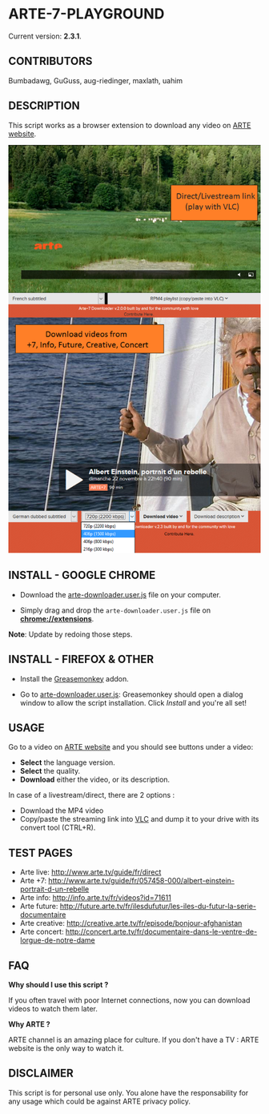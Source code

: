 ARTE-7-PLAYGROUND
=================

Current version: **2.3.1**.

CONTRIBUTORS
-----------

Bumbadawg, GuGuss, aug-riedinger, maxlath, uahim

DESCRIPTION
-----------

This script works as a browser extension to download any video on [ARTE website](http://www.arte.tv/).

![](sample.png)

INSTALL - GOOGLE CHROME
-----------------------

* Download the [arte-downloader.user.js](../../raw/master/arte-downloader.user.js) file on your computer.

* Simply drag and drop the ``arte-downloader.user.js`` file on [__chrome://extensions__](chrome://extensions).


**Note**: Update by redoing those steps.

INSTALL - FIREFOX & OTHER
-------------------------

* Install the [Greasemonkey](https://addons.mozilla.org/en-US/firefox/addon/greasemonkey/) addon.

* Go to [arte-downloader.user.js](../../raw/master/arte-downloader.user.js): Greasemonkey should open a dialog window to allow the script installation. Click *Install* and you're all set!


USAGE
-----

Go to a video on [ARTE website](http://www.arte.tv/) and you should see buttons under a video:

* **Select** the language version.
* **Select** the quality.
* **Download** either the video, or its description.

In case of a livestream/direct, there are 2 options :
* Download the MP4 video
* Copy/paste the streaming link into [VLC](http://www.videolan.org/vlc/) and dump it to your drive with its convert tool (CTRL+R).

TEST PAGES
------- 
- Arte live: http://www.arte.tv/guide/fr/direct
- Arte +7: http://www.arte.tv/guide/fr/057458-000/albert-einstein-portrait-d-un-rebelle
- Arte info: http://info.arte.tv/fr/videos?id=71611
- Arte future: http://future.arte.tv/fr/ilesdufutur/les-iles-du-futur-la-serie-documentaire
- Arte creative: http://creative.arte.tv/fr/episode/bonjour-afghanistan
- Arte concert: http://concert.arte.tv/fr/documentaire-dans-le-ventre-de-lorgue-de-notre-dame

FAQ
---

**Why should I use this script ?**

If you often travel with poor Internet connections, now you can download videos to watch them later.

**Why ARTE ?**

ARTE channel is an amazing place for culture. If you don't have a TV : ARTE website is the only way to watch it.


DISCLAIMER
-------

This script is for personal use only. You alone have the responsability for any usage which could be against ARTE privacy policy.

